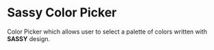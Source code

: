 # Sassy Color Picker


Color Picker which allows user to select a palette of colors written with **SASSY** design.
